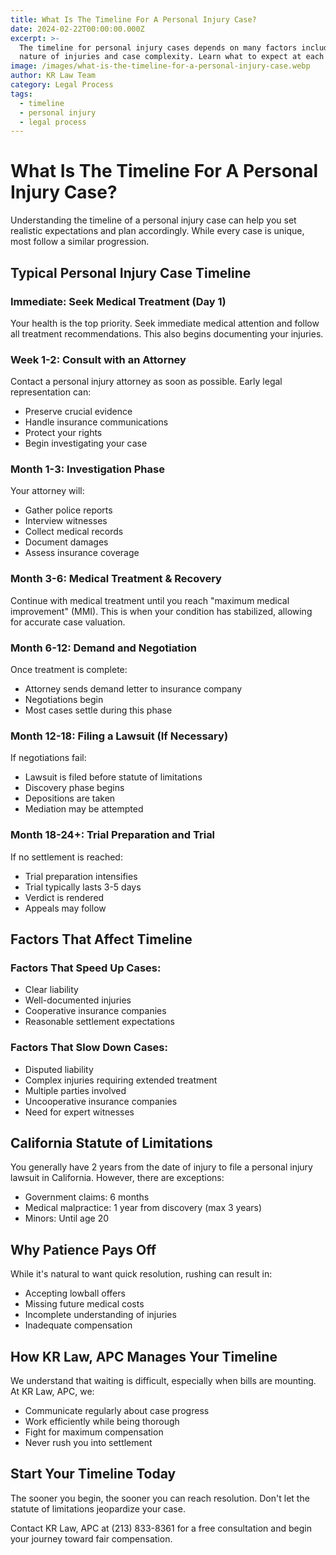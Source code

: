 ```yaml
---
title: What Is The Timeline For A Personal Injury Case?
date: 2024-02-22T00:00:00.000Z
excerpt: >-
  The timeline for personal injury cases depends on many factors including the
  nature of injuries and case complexity. Learn what to expect at each stage.
image: /images/what-is-the-timeline-for-a-personal-injury-case.webp
author: KR Law Team
category: Legal Process
tags:
  - timeline
  - personal injury
  - legal process
---
```


# What Is The Timeline For A Personal Injury Case?

Understanding the timeline of a personal injury case can help you set realistic expectations and plan accordingly. While every case is unique, most follow a similar progression.

## Typical Personal Injury Case Timeline

### Immediate: Seek Medical Treatment (Day 1)

Your health is the top priority. Seek immediate medical attention and follow all treatment recommendations. This also begins documenting your injuries.

### Week 1-2: Consult with an Attorney

Contact a personal injury attorney as soon as possible. Early legal representation can:

* Preserve crucial evidence
* Handle insurance communications
* Protect your rights
* Begin investigating your case

### Month 1-3: Investigation Phase

Your attorney will:

* Gather police reports
* Interview witnesses
* Collect medical records
* Document damages
* Assess insurance coverage

### Month 3-6: Medical Treatment & Recovery

Continue with medical treatment until you reach "maximum medical improvement" (MMI). This is when your condition has stabilized, allowing for accurate case valuation.

### Month 6-12: Demand and Negotiation

Once treatment is complete:

* Attorney sends demand letter to insurance company
* Negotiations begin
* Most cases settle during this phase

### Month 12-18: Filing a Lawsuit (If Necessary)

If negotiations fail:

* Lawsuit is filed before statute of limitations
* Discovery phase begins
* Depositions are taken
* Mediation may be attempted

### Month 18-24+: Trial Preparation and Trial

If no settlement is reached:

* Trial preparation intensifies
* Trial typically lasts 3-5 days
* Verdict is rendered
* Appeals may follow

## Factors That Affect Timeline

### Factors That Speed Up Cases:

* Clear liability
* Well-documented injuries
* Cooperative insurance companies
* Reasonable settlement expectations

### Factors That Slow Down Cases:

* Disputed liability
* Complex injuries requiring extended treatment
* Multiple parties involved
* Uncooperative insurance companies
* Need for expert witnesses

## California Statute of Limitations

You generally have 2 years from the date of injury to file a personal injury lawsuit in California. However, there are exceptions:

* Government claims: 6 months
* Medical malpractice: 1 year from discovery (max 3 years)
* Minors: Until age 20

## Why Patience Pays Off

While it's natural to want quick resolution, rushing can result in:

* Accepting lowball offers
* Missing future medical costs
* Incomplete understanding of injuries
* Inadequate compensation

## How KR Law, APC Manages Your Timeline

We understand that waiting is difficult, especially when bills are mounting. At KR Law, APC, we:

* Communicate regularly about case progress
* Work efficiently while being thorough
* Fight for maximum compensation
* Never rush you into settlement

## Start Your Timeline Today

The sooner you begin, the sooner you can reach resolution. Don't let the statute of limitations jeopardize your case.

Contact KR Law, APC at (213) 833-8361 for a free consultation and begin your journey toward fair compensation.
